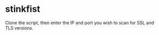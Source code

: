 # stinkfist

Clone the script, then enter the IP and port you wish to scan for SSL and TLS versions.
